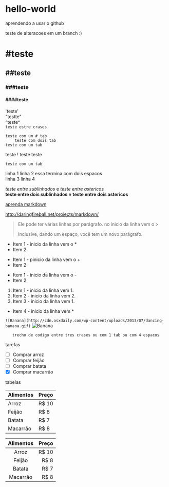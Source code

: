 # hello-world
aprendendo a usar o github

teste de alteracoes em um branch :)

# #teste
## ##teste
### ###teste
#### ####teste
'teste'  
"testte"  
^teste^  
`teste estre crases`

	teste com um # tab
		teste com dois tab
	teste com um tab
teste
! teste
teste

	teste com um tab

linha 1
linha 2 essa termina com dois espacos  
linha 3
linha 4

_teste entre sublinhados_ e *teste entre astericos*  
__teste entre dois sublinhados__ e **teste entre dois astericos**

[aprenda markdown](https://blog.da2k.com.br/2015/02/08/aprenda-markdown)

<http://daringfireball.net/projects/markdown/>
      
> Ele pode ter várias linhas por parágrafo. no inicio da linha vem o >
>
> Inclusive, dando um espaço, você tem um novo parágrafo.


* Item 1 - inicio da linha vem o *
* Item 2
  
+ Item 1 - pinicio da linha vem o +
+ Item 2
  
- Item 1 - inicio da linha vem o -
- Item 2

1. Item 1 - inicio da linha vem 1.
2. Item 2 - inicio da linha vem 2.
1. Item 3 - inicio da linha vem 1.
* Item 4 - inicio da linha vem *

```![Banana](http://cdn.osxdaily.com/wp-content/uploads/2013/07/dancing-banana.gif)```
![Banana](http://cdn.osxdaily.com/wp-content/uploads/2013/07/dancing-banana.gif)


```
   trecho de codigo entre tres crases ou com 1 tab ou com 4 espacos
```


tarefas
- [ ] Comprar arroz
- [ ] Comprar feijão
- [ ] Comprar batata
- [x] Comprar macarrão

tabelas

Alimentos | Preço
--------- | ------
Arroz     | R$ 10
Feijão    | R$ 8
Batata    | R$ 7
Macarrão  | R$ 8


Alimentos | Preço
:-------: | ------:
Arroz     | R$ 10
Feijão    | R$ 8
Batata    | R$ 7
Macarrão  | R$ 8

